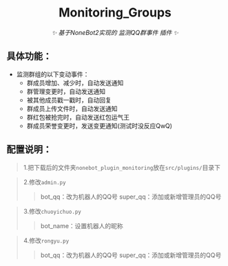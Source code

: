 <div align="center">

# Monitoring_Groups

_✨ 基于NoneBot2实现的 监测QQ群事件 插件 ✨_

</div>

## 具体功能：
 - 监测群组的以下变动事件：
     - 群成员增加、减少时，自动发送通知
     - 群管理变更时，自动发送通知
     - 被其他成员戳一戳时，自动回复
     - 群成员上传文件时，自动发送通知
     - 群红包被抢完时，自动发送红包运气王
     - 群成员荣誉变更时，发送变更通知(测试时没反应QwQ)


## 配置说明：

> 1.把下载后的文件夹`nonebot_plugin_monitoring`放在`src/plugins/`目录下

> 2.修改`admin.py`
> > bot_qq：改为机器人的QQ号
> > super_qq：添加或新增管理员的QQ号

> 3.修改`chuoyichuo.py`
>
> > bot_name：设置机器人的昵称

> 4.修改`rongyu.py`
> > bot_qq：改为机器人的QQ号
> > super_qq：添加或新增管理员的QQ号
